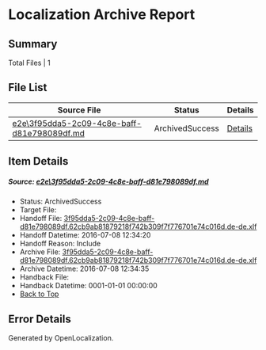 # <a name='report-top'></a> Localization Archive Report

## Summary
 Total Files | 1

## File List
 Source File | Status | Details 
 ----------- | ------ | ------- 
 [e2e\3f95dda5-2c09-4c8e-baff-d81e798089df.md](https://github.com/OpenLocalizationTestOrg/oltest/blob/621bf1fd674aee04c16055613558bbf9bd12658f/e2e/3f95dda5-2c09-4c8e-baff-d81e798089df.md) | ArchivedSuccess | [Details](#e468a407bbc6a63f78a41ca901504d6bd7a914c91)

## Item Details
##### <a name='e468a407bbc6a63f78a41ca901504d6bd7a914c91'></a> Source: [e2e\3f95dda5-2c09-4c8e-baff-d81e798089df.md](https://github.com/OpenLocalizationTestOrg/oltest/blob/621bf1fd674aee04c16055613558bbf9bd12658f/e2e/3f95dda5-2c09-4c8e-baff-d81e798089df.md)
* Status: ArchivedSuccess
* Target File: 
* Handoff File: [3f95dda5-2c09-4c8e-baff-d81e798089df.62cb9ab81879218f742b309f7f776701e74c016d.de-de.xlf](https://github.com/OpenLocalizationTestOrg/olhandoff-e2e/blob/0f01fae29b28a682d727bab36051c83e837b80e1/ol-handoff/OpenLocalizationTestOrg/oltest-dede-fly/ci/ht/3f95dda5-2c09-4c8e-baff-d81e798089df.62cb9ab81879218f742b309f7f776701e74c016d.de-de.xlf)
* Handoff Datetime: 2016-07-08 12:34:20
* Handoff Reason: Include
* Archive File: [3f95dda5-2c09-4c8e-baff-d81e798089df.62cb9ab81879218f742b309f7f776701e74c016d.de-de.xlf](https://github.com/OpenLocalizationTestOrg/olhandoff-e2e/blob/a41cf2e1c935ec0b9b2d7c782fe98c5544450cfb/ol-archive/OpenLocalizationTestOrg/oltest-dede-fly/ci/ht/3f95dda5-2c09-4c8e-baff-d81e798089df.62cb9ab81879218f742b309f7f776701e74c016d.de-de.xlf)
* Archive Datetime: 2016-07-08 12:34:35
* Handback File: 
* Handback Datetime: 0001-01-01 00:00:00
* [Back to Top](#report-top)


## Error Details

Generated by OpenLocalization.
